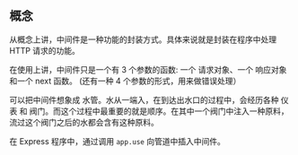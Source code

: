 ## 概念

从概念上讲，中间件是一种功能的封装方式。具体来说就是封装在程序中处理 HTTP 请求的功能。

在使用上讲，中间件只是一个有 3 个参数的函数: 一个 请求对象、一个 响应对象 和一个 next 函数。
(还有一种 4 个参数的形式，用来做错误处理）

可以把中间件想象成 水管。水从一端入，在到达出水口的过程中，会经历各种 仪表 和 阀门。而这个过程中最重要的就是顺序。在其中一个阀门中注入一种原料，流过这个阀门之后的水都会含有这种原料。

在 Express 程序中，通过调用 `app.use` 向管道中插入中间件。